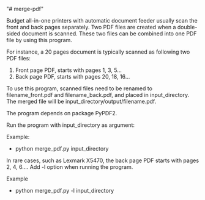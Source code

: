 "# merge-pdf" 

Budget all-in-one printers with automatic document feeder usually scan the front and back pages separately.  Two PDF files are created when a double-sided document is scanned.  These two files can be combined into one PDF file by using this program.

For instance, a 20 pages document is typically scanned as following two PDF files:
1. Front page PDF, starts with pages 1, 3, 5...
2. Back page PDF, starts with pages 20, 18, 16...

To use this program, scanned files need to be renamed to filename_front.pdf and filename_back.pdf, and placed in input_directory. The merged file will be input_directory/output/filename.pdf.

The program depends on package PyPDF2.

Run the program with input_directory as argument:

Example:
- python merge_pdf.py input_directory

In rare cases, such as Lexmark X5470, the back page PDF starts with pages 2, 4, 6....  Add -l option when running the program.

Example
- python merge_pdf.py -l input_directory





